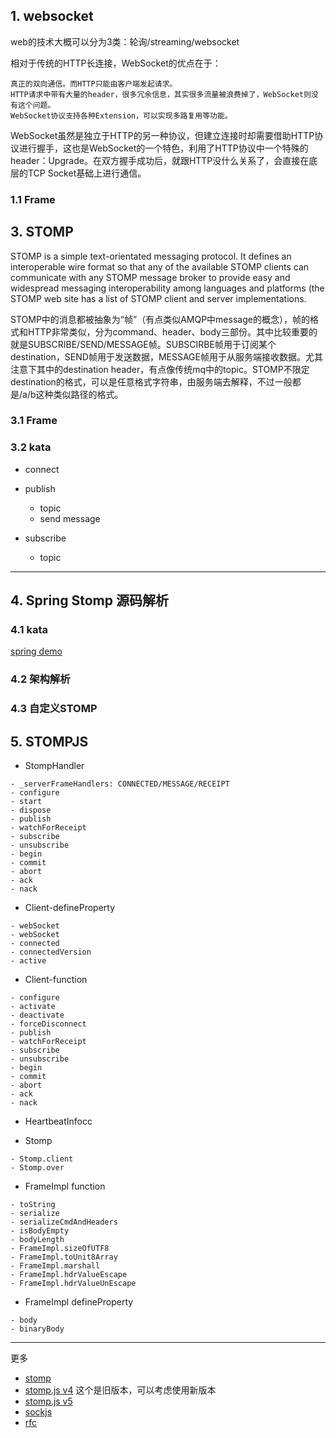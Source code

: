 ## 1. websocket
web的技术大概可以分为3类：轮询/streaming/websocket

相对于传统的HTTP长连接，WebSocket的优点在于：
```
真正的双向通信。而HTTP只能由客户端发起请求。
HTTP请求中带有大量的header，很多冗余信息，其实很多流量被浪费掉了，WebSocket则没有这个问题。
WebSocket协议支持各种Extension，可以实现多路复用等功能。
```
WebSocket虽然是独立于HTTP的另一种协议，但建立连接时却需要借助HTTP协议进行握手，这也是WebSocket的一个特色，利用了HTTP协议中一个特殊的header：Upgrade。在双方握手成功后，就跟HTTP没什么关系了，会直接在底层的TCP Socket基础上进行通信。


### 1.1 Frame


## 3. STOMP

STOMP is a simple text-orientated messaging protocol. 
It defines an interoperable wire format so that any of the available STOMP clients can communicate with 
any STOMP message broker to provide easy and widespread messaging interoperability among languages and 
platforms (the STOMP web site has a list of STOMP client and server implementations.

STOMP中的消息都被抽象为“帧”（有点类似AMQP中message的概念），帧的格式和HTTP非常类似，分为command、header、body三部份。其中比较重要的就是SUBSCRIBE/SEND/MESSAGE帧。SUBSCIRBE帧用于订阅某个destination，SEND帧用于发送数据，MESSAGE帧用于从服务端接收数据。尤其注意下其中的destination header，有点像传统mq中的topic。STOMP不限定destination的格式，可以是任意格式字符串，由服务端去解释，不过一般都是/a/b这种类似路径的格式。

### 3.1 Frame

### 3.2 kata
- connect
- publish 
  - topic
  - send message
  
- subscribe
  - topic

---
## 4. Spring Stomp 源码解析
### 4.1 kata
[spring demo](https://github.com/spring-guides/gs-messaging-stomp-websocket)


### 4.2 架构解析

### 4.3 自定义STOMP


## 5. STOMPJS
- StompHandler
```
- _serverFrameHandlers: CONNECTED/MESSAGE/RECEIPT
- configure
- start
- dispose
- publish
- watchForReceipt
- subscribe
- unsubscribe
- begin
- commit
- abort
- ack
- nack
```

- Client-defineProperty
```
- webSocket
- webSocket
- connected
- connectedVersion
- active

```
- Client-function
```
- configure
- activate
- deactivate
- forceDisconnect
- publish
- watchForReceipt
- subscribe
- unsubscribe
- begin
- commit
- abort
- ack
- nack

```
- HeartbeatInfocc

- Stomp
```
- Stomp.client 
- Stomp.over
```

- FrameImpl function
```
- toString
- serialize
- serializeCmdAndHeaders
- isBodyEmpty
- bodyLength
- FrameImpl.sizeOfUTF8
- FrameImpl.toUnit8Array
- FrameImpl.marshall
- FrameImpl.hdrValueEscape
- FrameImpl.hdrValueUnEscape
```
- FrameImpl defineProperty
```
- body
- binaryBody
```

---
更多

- [stomp](https://stomp.github.io/)
- [stomp.js v4](https://github.com/jmesnil/stomp-websocket) 这个是旧版本，可以考虑使用新版本
- [stomp.js v5](https://github.com/stomp-js/stompjs)
- [sockjs](https://github.com/sockjs/sockjs-client)
- [rfc](https://tools.ietf.org/html/rfc6455)

